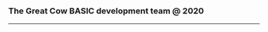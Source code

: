 <div class="article" lang="en">

<div class="titlepage">

<div>

<div>

</div>

<div>

<div class="author">

### <span class="firstname">The Great Cow BASIC development team @ 2020</span>

</div>

</div>

</div>

------------------------------------------------------------------------

</div>

</div>
